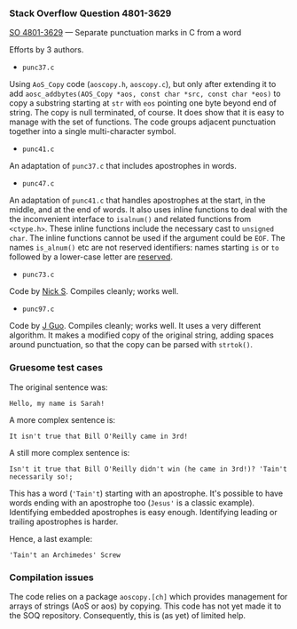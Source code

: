 ### Stack Overflow Question 4801-3629

[SO 4801-3629](https://stackoverflow.com/q/48013629) &mdash;
Separate punctuation marks in C from a word

Efforts by 3 authors.

* `punc37.c`

Using `AoS_Copy` code (`aoscopy.h`, `aoscopy.c`), but only after
extending it to add `aosc_addbytes(AOS_Copy *aos, const char *src, const
char *eos)` to copy a substring starting at `str` with `eos` pointing
one byte beyond end of string.
The copy is null terminated, of course.
It does show that it is easy to manage with the set of functions.
The code groups adjacent punctuation together into a single
multi-character symbol.

* `punc41.c`

An adaptation of `punc37.c` that includes apostrophes in words.

* `punc47.c`

An adaptation of `punc41.c` that handles apostrophes at the start, in
the middle, and at the end of words.  It also uses inline functions to
deal with the the inconvenient interface to `isalnum()` and related
functions from `<ctype.h>`.  These inline functions include the
necessary cast to `unsigned char`.  The inline functions cannot be used
if the argument could be `EOF`.  The names `is_alnum()` etc are not
reserved identifiers: names starting `is` or `to` followed by a
lower-case letter are
[reserved](http://port70.net/~nsz/c/c11/n1570.html#7.31.2).

* `punc73.c`

Code by [Nick S](https://stackoverflow.com/users/8209813/nick-s).
Compiles cleanly; works well.

* `punc97.c`

Code by [J Guo](https://stackoverflow.com/users/8777237/j-guo).
Compiles cleanly; works well.
It uses a very different algorithm.
It makes a modified copy of the original string, adding spaces around
punctuation, so that the copy can be parsed with `strtok()`.

### Gruesome test cases

The original sentence was:

    Hello, my name is Sarah!

A more complex sentence is:

    It isn't true that Bill O'Reilly came in 3rd!

A still more complex sentence is:

    Isn't it true that Bill O'Reilly didn't win (he came in 3rd!)? 'Tain't necessarily so!;

This has a word (`'Tain't`) starting with an apostrophe.
It's possible to have words ending with an apostrophe too (`Jesus'` is a
classic example).
Identifying embedded apostrophes is easy enough.
Identifying leading or trailing apostrophes is harder.

Hence, a last example:

    'Tain't an Archimedes' Screw

### Compilation issues

The code relies on a package `aoscopy.[ch]` which provides management
for arrays of strings (AoS or aos) by copying.
This code has not yet made it to the SOQ repository.
Consequently, this is (as yet) of limited help.

